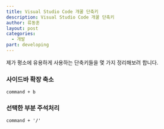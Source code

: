 ```yaml
---
title: Visual Studio Code 개꿀 단축키
description: Visual Studio Code 개꿀 단축키
author: 류동훈
layout: post
categories:
  - 개발
part: developing
---
```


제가 평소에 유용하게 사용하는 단축키들을 몇 가지 정리해보려 합니다.

### 사이드바 확장 축소

```
command + b
```

### 선택한 부분 주석처리

```
command + '/'
```
